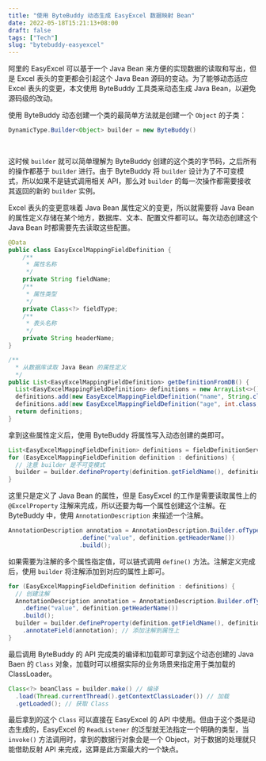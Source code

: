 ```yaml
---
title: "使用 ByteBuddy 动态生成 EasyExcel 数据映射 Bean"
date: 2022-05-18T15:21:13+08:00
draft: false
tags: ["Tech"]
slug: "bytebuddy-easyexcel"
---
```


阿里的 EasyExcel 可以基于一个 Java Bean 来方便的实现数据的读取和写出，但是 Excel 表头的变更都会引起这个 Java Bean 源码的变动。为了能够动态适应 Excel 表头的变更，本文使用 ByteBuddy 工具类来动态生成 Java Bean，以避免源码级的改动。

使用 ByteBuddy 动态创建一个类的最简单方法就是创建一个 `Object` 的子类：

```java
DynamicType.Builder<Object> builder = new ByteBuddy()
																			.subclass(Object.class)
																			.name("io.buyan.demo.beans.DemoBean");
```

这时候 `builder` 就可以简单理解为 ByteBuddy 创建的这个类的字节码，之后所有的操作都基于 `builder` 进行。由于 ByteBuddy 将 `builder` 设计为了不可变模式，所以如果不是链式调用相关 API，那么对 `builder` 的每一次操作都需要接收其返回的新的 `builder` 实例。

Excel 表头的变更意味着 Java Bean 属性定义的变更，所以就需要将 Java Bean 的属性定义存储在某个地方，数据库、文本、配置文件都可以。每次动态创建这个 Java Bean 时都需要先去读取这些配置。

```java
@Data
public class EasyExcelMappingFieldDefinition {
    /**
     * 属性名称
     */
    private String fieldName;
    /**
     * 属性类型
     */
    private Class<?> fieldType;
  	/**
     * 表头名称
     */
    private String headerName;
}

/**
  * 从数据库读取 Java Bean 的属性定义
  */
public List<EasyExcelMappingFieldDefinition> getDefinitionFromDB() {
  List<EasyExcelMappingFieldDefinition> definitions = new ArrayList<>();
  definitions.add(new EasyExcelMappingFieldDefinition("name", String.class, "姓名"));
  definitions.add(new EasyExcelMappingFieldDefinition("age", int.class, "年龄"));
  return definitions;
}

```

拿到这些属性定义后，使用 ByteBuddy 将属性写入动态创建的类即可。

```java
List<EasyExcelMappingFieldDefinition> definitions = fieldDefinitionService.getDefinitionFromDB();
for (EasyExcelMappingFieldDefinition definition : definitions) {
  // 注意 builder 是不可变模式
  builder = builder.defineProperty(definition.getFieldName(), definition.getFieldType());
}
```

这里只是定义了 Java Bean 的属性，但是 EasyExcel 的工作是需要读取属性上的 `@ExcelProperty` 注解来完成，所以还要为每一个属性创建这个注解。在 ByteBuddy 中，使用 `AnnotationDescription` 来描述一个注解。

```java
AnnotationDescription annotation = AnnotationDescription.Builder.ofType(ExcelProperty.class)
                    .define("value", definition.getHeaderName())
                    .build();
```

如果需要为注解的多个属性指定值，可以链式调用 `define()` 方法。注解定义完成后，使用 `builder` 将注解添加到对应的属性上即可。

```java
for (EasyExcelMappingFieldDefinition definition : definitions) {
  // 创建注解
  AnnotationDescription annotation = AnnotationDescription.Builder.ofType(ExcelProperty.class)
    .define("value", definition.getHeaderName())
    .build();
  builder = builder.defineProperty(definition.getFieldName(), definition.getFieldType())
    .annotateField(annotation); // 添加注解到属性上
}
```

最后调用 ByteBuddy 的 API 完成类的编译和加载即可拿到这个动态创建的 Java Baen 的 `Class` 对象，加载时可以根据实际的业务场景来指定用于类加载的 ClassLoader。

```java
Class<?> beanClass = builder.make() // 编译
  .load(Thread.currentThread().getContextClassLoader()) // 加载
  .getLoaded(); // 获取 Class
```

最后拿到的这个 `Class` 可以直接在 EasyExcel 的 API 中使用。但由于这个类是动态生成的，EasyExcel 的 `ReadListener` 的泛型就无法指定一个明确的类型，当 `invoke()` 方法调用时，拿到的数据行对象会是一个 Object，对于数据的处理就只能借助反射 API 来完成，这算是此方案最大的一个缺点。
